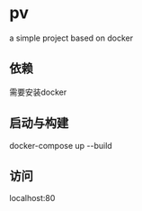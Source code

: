 # pv
a simple project based on docker 
## 依赖
需要安装docker
## 启动与构建
docker-compose up --build
## 访问
localhost:80

